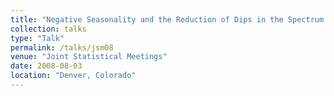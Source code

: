 ```yaml
---
title: "Negative Seasonality and the Reduction of Dips in the Spectrum of a Seasonally Adjusted Time Series"
collection: talks
type: "Talk"
permalink: /talks/jsm08
venue: "Joint Statistical Meetings"
date: 2008-08-03
location: "Denver, Colorado"
---
```

